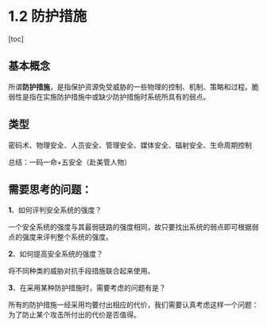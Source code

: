 # 1.2 防护措施

[toc]

## 基本概念

所谓**防护措施**，是指保护资源免受威胁的一些物理的控制、机制、策略和过程。脆弱性是指在实施防护措施中或缺少防护措施时系统所具有的弱点。

## 类型

密码术、物理安全、人员安全、管理安全、媒体安全、辐射安全、生命周期控制

总结：一码一命+五安全（赴美管人物）

## 需要思考的问题：



**1**、如何评判安全系统的强度？

一个安全系统的强度与其最弱链路的强度相同，故只要找出系统的弱点即可根据弱点的强度来评判整个系统的强度。



**2**、如何提高安全系统的强度？

将不同种类的威胁对抗手段措施联合起来使用。



**3**、在采用某种防护措施时，需要考虑的问题有是？

所有的防护措施一经采用均要付出相应的代价，我们需要认真考虑这样一个问题：为了防止某个攻击所付出的代价是否值得。